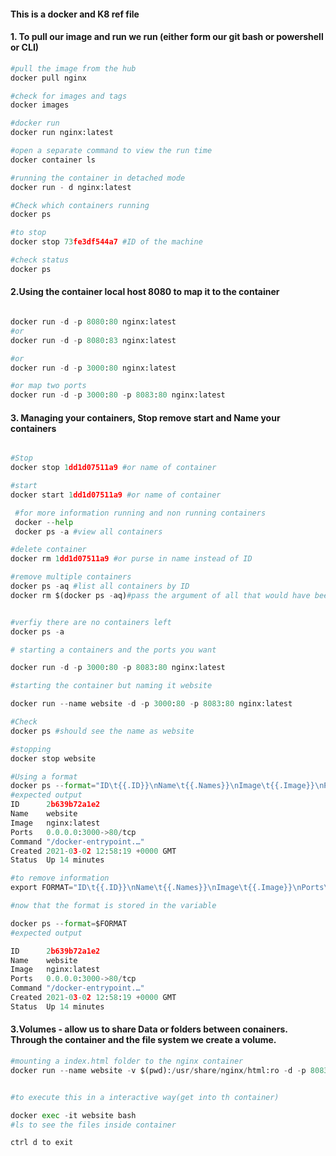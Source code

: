 #### This is a docker and K8 ref file

#### 1. To pull our image and run we run (either form our git bash or powershell or CLI)
```python
#pull the image from the hub
docker pull nginx

#check for images and tags
docker images

#docker run
docker run nginx:latest

#open a separate command to view the run time
docker container ls

#running the container in detached mode
docker run - d nginx:latest

#Check which containers running
docker ps

#to stop
docker stop 73fe3df544a7 #ID of the machine

#check status
docker ps

```
#### 2.Using the container local host  8080 to map it to the container

```python

docker run -d -p 8080:80 nginx:latest
#or
docker run -d -p 8080:83 nginx:latest

#or
docker run -d -p 3000:80 nginx:latest

#or map two ports
docker run -d -p 3000:80 -p 8083:80 nginx:latest

```

#### 3. Managing your containers, Stop remove start and Name your containers

```python

#Stop
docker stop 1dd1d07511a9 #or name of container

#start
docker start 1dd1d07511a9 #or name of container

 #for more information running and non running containers
 docker --help
 docker ps -a #view all containers

#delete container
docker rm 1dd1d07511a9 #or purse in name instead of ID

#remove multiple containers
docker ps -aq #list all containers by ID
docker rm $(docker ps -aq)#pass the argument of all that would have been listed, make sure none of the containers are running unless-docker rm -f $(docker ps -aq)


#verfiy there are no containers left
docker ps -a

# starting a containers and the ports you want

docker run -d -p 3000:80 -p 8083:80 nginx:latest

#starting the container but naming it website

docker run --name website -d -p 3000:80 -p 8083:80 nginx:latest

#Check
docker ps #should see the name as website

#stopping
docker stop website

#Using a format
docker ps --format="ID\t{{.ID}}\nName\t{{.Names}}\nImage\t{{.Image}}\nPorts\t{{.Ports}}\nCommand\t{{.Command}}\nCreated\t{{.CreatedAt}}\nStatus\t{{.Status}}\n"
#expected output
ID      2b639b72a1e2
Name    website
Image   nginx:latest
Ports   0.0.0.0:3000->80/tcp
Command "/docker-entrypoint.…"
Created 2021-03-02 12:58:19 +0000 GMT
Status  Up 14 minutes

#to remove information
export FORMAT="ID\t{{.ID}}\nName\t{{.Names}}\nImage\t{{.Image}}\nPorts\t{{.Ports}}\nCommand\t{{.Command}}\nCreated\t{{.CreatedAt}}\nStatus\t{{.Status}}\n"

#now that the format is stored in the variable

docker ps --format=$FORMAT
#expected output

ID      2b639b72a1e2
Name    website
Image   nginx:latest
Ports   0.0.0.0:3000->80/tcp
Command "/docker-entrypoint.…"
Created 2021-03-02 12:58:19 +0000 GMT
Status  Up 14 minutes

```

#### 3.Volumes - allow us to share Data or folders between conainers. Through the container and the file system we create a volume.


```python
#mounting a index.html folder to the nginx container
docker run --name website -v $(pwd):/usr/share/nginx/html:ro -d -p 8083:80 nginx


#to execute this in a interactive way(get into th container)

docker exec -it website bash
#ls to see the files inside container

ctrl d to exit


```
